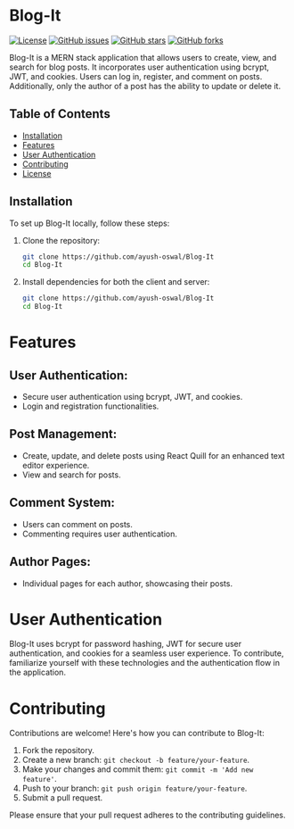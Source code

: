 # Blog-It



[![License](https://img.shields.io/badge/license-MIT-blue.svg)](LICENSE)
[![GitHub issues](https://img.shields.io/github/issues/your_username/Blog-It.svg)](https://github.com/your_username/Blog-It/issues)
[![GitHub stars](https://img.shields.io/github/stars/your_username/Blog-It.svg)](https://github.com/your_username/Blog-It/stargazers)
[![GitHub forks](https://img.shields.io/github/forks/your_username/Blog-It.svg)](https://github.com/your_username/Blog-It/network)

Blog-It is a MERN stack application that allows users to create, view, and search for blog posts. It incorporates user authentication using bcrypt, JWT, and cookies. Users can log in, register, and comment on posts. Additionally, only the author of a post has the ability to update or delete it.

## Table of Contents
- [Installation](#installation)
- [Features](#features)
- [User Authentication](#user-authentication)
- [Contributing](#contributing)
- [License](#license)

## Installation

To set up Blog-It locally, follow these steps:

1. Clone the repository:

   ```bash
   git clone https://github.com/ayush-oswal/Blog-It
   cd Blog-It
2. Install dependencies for both the client and server:
   
   ```bash
   git clone https://github.com/ayush-oswal/Blog-It
   cd Blog-It

# Features

## User Authentication:

- Secure user authentication using bcrypt, JWT, and cookies.
- Login and registration functionalities.

## Post Management:

- Create, update, and delete posts using React Quill for an enhanced text editor experience.
- View and search for posts.

## Comment System:

- Users can comment on posts.
- Commenting requires user authentication.

## Author Pages:

- Individual pages for each author, showcasing their posts.

# User Authentication

Blog-It uses bcrypt for password hashing, JWT for secure user authentication, and cookies for a seamless user experience. To contribute, familiarize yourself with these technologies and the authentication flow in the application.

# Contributing

Contributions are welcome! Here's how you can contribute to Blog-It:

1. Fork the repository.
2. Create a new branch: `git checkout -b feature/your-feature`.
3. Make your changes and commit them: `git commit -m 'Add new feature'`.
4. Push to your branch: `git push origin feature/your-feature`.
5. Submit a pull request.

Please ensure that your pull request adheres to the contributing guidelines.
